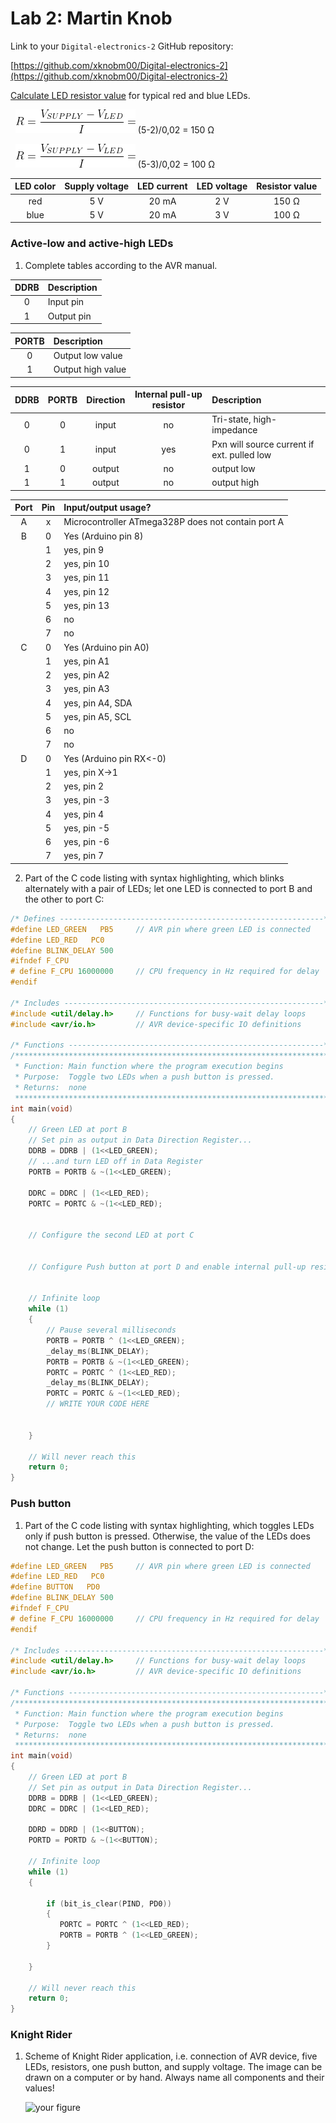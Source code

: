 
# Lab 2: Martin Knob

Link to your `Digital-electronics-2` GitHub repository:

   [https://github.com/xknobm00/Digital-electronics-2](https://github.com/xknobm00/Digital-electronics-2)


 [Calculate LED resistor value](https://electronicsclub.info/leds.htm) for typical red and blue LEDs.

&nbsp;
![ohms law](Images/ohms_law.png)  (5-2)/0,02 = 150 Ω
&nbsp;

&nbsp;
![ohms law](Images/ohms_law.png)  (5-3)/0,02 = 100 Ω
&nbsp;

| **LED color** | **Supply voltage** | **LED current** | **LED voltage** | **Resistor value** |
| :-: | :-: | :-: | :-: | :-: |
| red | 5&nbsp;V | 20&nbsp;mA | 2&nbsp;V | 150&nbsp;Ω |
| blue | 5&nbsp;V | 20&nbsp;mA | 3&nbsp;V | 100&nbsp;Ω |


### Active-low and active-high LEDs

1. Complete tables according to the AVR manual.

| **DDRB** | **Description** |
| :-: | :-- |
| 0 | Input pin |
| 1 | Output pin |

| **PORTB** | **Description** |
| :-: | :-- |
| 0 | Output low value |
| 1 | Output high value |

| **DDRB** | **PORTB** | **Direction** | **Internal pull-up resistor** | **Description** |
| :-: | :-: | :-: | :-: | :-- |
| 0 | 0 | input | no | Tri-state, high-impedance |
| 0 | 1 | input | yes | Pxn will source current if ext. pulled low |
| 1 | 0 | output | no | output low |
| 1 | 1 | output | no | output high |


| **Port** | **Pin** | **Input/output usage?** |
| :-: | :-: | :-- |
| A | x | Microcontroller ATmega328P does not contain port A |
| B | 0 | Yes (Arduino pin 8) |
|   | 1 | yes, pin 9 |
|   | 2 | yes, pin 10 |
|   | 3 | yes, pin 11 |
|   | 4 | yes, pin 12 |
|   | 5 | yes, pin 13 |
|   | 6 | no |
|   | 7 | no |
| C | 0 | Yes (Arduino pin A0) |
|   | 1 | yes, pin A1 |
|   | 2 | yes, pin A2 |
|   | 3 | yes, pin A3 |
|   | 4 | yes, pin A4, SDA |
|   | 5 | yes, pin A5, SCL |
|   | 6 | no |
|   | 7 | no |
| D | 0 | Yes (Arduino pin RX<-0) |
|   | 1 | yes, pin X->1 |
|   | 2 | yes, pin 2 |
|   | 3 | yes, pin -3 |
|   | 4 | yes, pin 4 |
|   | 5 | yes, pin -5 |
|   | 6 | yes, pin -6 |
|   | 7 | yes, pin 7 |


2. Part of the C code listing with syntax highlighting, which blinks alternately with a pair of LEDs; let one LED is connected to port B and the other to port C:

```c
/* Defines -----------------------------------------------------------*/
#define LED_GREEN   PB5     // AVR pin where green LED is connected
#define LED_RED   PC0
#define BLINK_DELAY 500
#ifndef F_CPU
# define F_CPU 16000000     // CPU frequency in Hz required for delay
#endif

/* Includes ----------------------------------------------------------*/
#include <util/delay.h>     // Functions for busy-wait delay loops
#include <avr/io.h>         // AVR device-specific IO definitions

/* Functions ---------------------------------------------------------*/
/**********************************************************************
 * Function: Main function where the program execution begins
 * Purpose:  Toggle two LEDs when a push button is pressed.
 * Returns:  none
 **********************************************************************/
int main(void)
{
    // Green LED at port B
    // Set pin as output in Data Direction Register...
    DDRB = DDRB | (1<<LED_GREEN);
    // ...and turn LED off in Data Register
    PORTB = PORTB & ~(1<<LED_GREEN);
    
    DDRC = DDRC | (1<<LED_RED);    
    PORTC = PORTC & ~(1<<LED_RED);
    

    // Configure the second LED at port C


    // Configure Push button at port D and enable internal pull-up resistor


    // Infinite loop
    while (1)
    {
        // Pause several milliseconds
        PORTB = PORTB ^ (1<<LED_GREEN);
        _delay_ms(BLINK_DELAY);
        PORTB = PORTB & ~(1<<LED_GREEN);
        PORTC = PORTC ^ (1<<LED_RED);
        _delay_ms(BLINK_DELAY);
        PORTC = PORTC & ~(1<<LED_RED);       
        // WRITE YOUR CODE HERE
        

    }

    // Will never reach this
    return 0;
}
```


### Push button

1. Part of the C code listing with syntax highlighting, which toggles LEDs only if push button is pressed. Otherwise, the value of the LEDs does not change. Let the push button is connected to port D:

```c
#define LED_GREEN   PB5     // AVR pin where green LED is connected
#define LED_RED   PC0
#define BUTTON   PD0
#define BLINK_DELAY 500
#ifndef F_CPU
# define F_CPU 16000000     // CPU frequency in Hz required for delay
#endif

/* Includes ----------------------------------------------------------*/
#include <util/delay.h>     // Functions for busy-wait delay loops
#include <avr/io.h>         // AVR device-specific IO definitions

/* Functions ---------------------------------------------------------*/
/**********************************************************************
 * Function: Main function where the program execution begins
 * Purpose:  Toggle two LEDs when a push button is pressed.
 * Returns:  none
 **********************************************************************/
int main(void)
{
    // Green LED at port B
    // Set pin as output in Data Direction Register...
    DDRB = DDRB | (1<<LED_GREEN);
    DDRC = DDRC | (1<<LED_RED); 
	
    DDRD = DDRD | (1<<BUTTON);
    PORTD = PORTD & ~(1<<BUTTON);

    // Infinite loop
    while (1)
    {

        if (bit_is_clear(PIND, PD0))
        {
           PORTC = PORTC ^ (1<<LED_RED);
		   PORTB = PORTB ^ (1<<LED_GREEN); 
        }
        
    }

    // Will never reach this
    return 0;
}
```


### Knight Rider

1. Scheme of Knight Rider application, i.e. connection of AVR device, five LEDs, resistors, one push button, and supply voltage. The image can be drawn on a computer or by hand. Always name all components and their values!

   ![your figure]()
